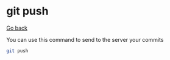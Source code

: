 # git push

[Go back](../index.md#basic-usage)

You can use this command to send to the server your commits

```bash
git push
```
